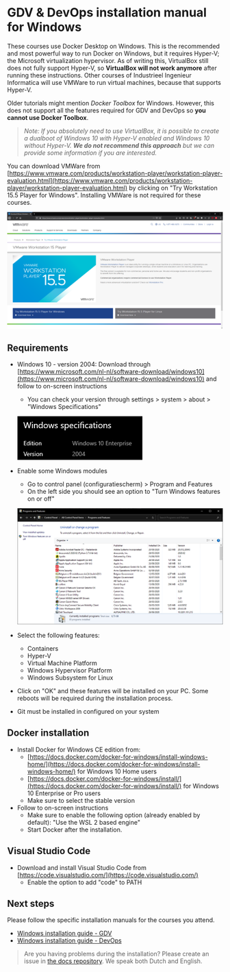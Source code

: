 # GDV & DevOps installation manual for Windows

These courses use Docker Desktop on Windows. This is the recommended and most powerful way to run Docker on Windows, but it requires Hyper-V; the Microsoft virtualization hypervisor. As of writing this, VirtualBox still does not fully support Hyper-V, so **VirtualBox will not work anymore** after running these instructions. Other courses of Industrieel Ingenieur Informatica will use VMWare to run virtual machines, because that supports Hyper-V.

Older tutorials might mention *Docker Toolbox* for Windows. However, this does not support all the features required for GDV and DevOps so **you cannot use Docker Toolbox**.

> *Note: If you absolutely need to use VirtualBox, it is possible to create a dualboot of Windows 10 with Hyper-V enabled and Windows 10 without Hyper-V. **We do not recommend this approach** but we can provide some information if you are interested.*

You can download VMWare from [https://www.vmware.com/products/workstation-player/workstation-player-evaluation.html](https://www.vmware.com/products/workstation-player/workstation-player-evaluation.html) by clicking on "Try Workstation 15.5 Player for Windows". Installing VMWare is not required for these courses.

![VMWare](img/vmware.png)

## Requirements

* Windows 10 - version 2004: Download through [https://www.microsoft.com/nl-nl/software-download/windows10](https://www.microsoft.com/nl-nl/software-download/windows10) and follow to on-screen instructions
  * You can check your version through settings > system > about > "Windows Specifications"

  ![foto](img/about.png)

* Enable some Windows modules
  * Go to control panel (configuratiescherm) > Program and Features
  * On the left side you should see an option to "Turn Windows features on or off"
  
  ![control panel](img/controlpanel.png)

* Select the following features:
  * Containers
  * Hyper-V
  * Virtual Machine Platform
  * Windows Hypervisor Platform
  * Windows Subsystem for Linux
* Click on "OK" and these features will be installed on your PC. Some reboots will be required during the installation process.
* Git must be installed in configured on your system

## Docker installation

* Install Docker for Windows CE edition from:
  * [https://docs.docker.com/docker-for-windows/install-windows-home/](https://docs.docker.com/docker-for-windows/install-windows-home/) for Windows 10 Home users
  * [https://docs.docker.com/docker-for-windows/install/](https://docs.docker.com/docker-for-windows/install/) for Windows 10 Enterprise or Pro users
  * Make sure to select the stable version
* Follow to on-screen instructions
  * Make sure to enable the following option (already enabled by default): "Use the WSL 2 based engine"
  * Start Docker after the installation.

## Visual Studio Code

* Download and install Visual Studio Code from [https://code.visualstudio.com/](https://code.visualstudio.com/)
  * Enable the option to add "code" to PATH

## Next steps

Please follow the specific installation manuals for the courses you attend.

* [Windows installation guide - GDV](./gdv-setup-windows.md)
* [Windows installation guide - DevOps](./devops-setup-windows.md)

> Are you having problems during the installation? Please create an issue in [the docs repository](https://github.ugent.be/GDV/docs/issues). We speak both Dutch and English.
